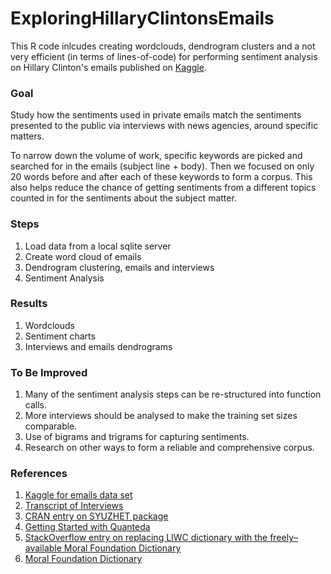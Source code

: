 # ExploringHillaryClintonsEmails

This R code inlcudes creating wordclouds, dendrogram clusters and a not very efficient (in terms of lines-of-code) for performing sentiment analysis on Hillary Clinton's emails published on [Kaggle](https://www.kaggle.com/kaggle/hillary-clinton-emails).

### Goal
Study how the sentiments used in private emails match the sentiments presented to the public via interviews with news agencies, around specific matters.

To narrow down the volume of work, specific keywords are picked and searched for in the emails (subject line + body). Then we focused on only 20 words before and after each of these keywords to form a corpus. This also helps reduce the chance of getting sentiments from a different topics counted in for the sentiments about the subject matter. 

### Steps
1. Load data from a local sqlite server 
2. Create word cloud of emails
3. Dendrogram clustering, emails and interviews
4. Sentiment Analysis 

### Results
1. Wordclouds     
2. Sentiment charts    
3. Interviews and emails dendrograms    

### To Be Improved
1. Many of the sentiment analysis steps can be re-structured into function calls.
1. More interviews should be analysed to make the training set sizes comparable.
2. Use of bigrams and trigrams for capturing sentiments.
3. Research on other ways to form a reliable and comprehensive corpus.

### References
1. [Kaggle for emails data set](https://www.kaggle.com/kaggle/hillary-clinton-emails)
2. [Transcript of Interviews](http://www.state.gov/r/pa/ei/speeches/) 
3. [CRAN entry on SYUZHET package](https://cran.r-project.org/web/packages/syuzhet/vignettes/syuzhet-vignette.html)
4. [Getting Started with Quanteda](https://cran.r-project.org/web/packages/quanteda/vignettes/quickstart.html)
5. [StackOverflow entry on replacing LIWC dictionary with the freely–available Moral Foundation Dictionary](http://stackoverflow.com/posts/34199517/revisions)
6. [Moral Foundation Dictionary](http://www.moralfoundations.org/othermaterials)
